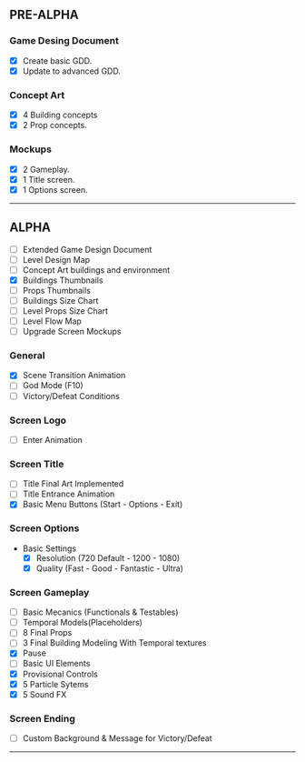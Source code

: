 ## PRE-ALPHA
### Game Desing Document
- [x] Create basic GDD.
- [x] Update to advanced GDD.

### Concept Art
- [x] 4 Building concepts
- [x] 2 Prop concepts.

### Mockups
- [x] 2 Gameplay.
- [x] 1 Title screen.
- [x] 1 Options screen.
___
## ALPHA
- [ ] Extended Game Design Document
- [ ] Level Design Map
- [ ] Concept Art buildings and environment
- [x] Buildings Thumbnails
- [ ] Props Thumbnails
- [ ] Buildings Size Chart
- [ ] Level Props Size Chart
- [ ] Level Flow Map
- [ ] Upgrade Screen Mockups

### General
- [x] Scene Transition Animation
- [ ] God Mode (F10)
- [ ] Victory/Defeat Conditions

### Screen Logo
- [ ] Enter Animation

### Screen Title
- [ ] Title Final Art Implemented
- [ ] Title Entrance Animation
- [x] Basic Menu Buttons (Start - Options - Exit)

### Screen Options
- Basic Settings
  - [x] Resolution (720 Default - 1200 - 1080)
  - [x] Quality (Fast - Good - Fantastic - Ultra)
  
### Screen Gameplay
- [ ] Basic Mecanics (Functionals & Testables)
- [ ] Temporal Models(Placeholders)
- [ ] 8 Final Props
- [ ] 3 Final Building Modeling With Temporal textures
- [x] Pause
- [ ] Basic UI Elements
- [x] Provisional Controls
- [x] 5 Particle Sytems
- [x] 5 Sound FX

### Screen Ending
- [ ] Custom Background & Message for Victory/Defeat
___
